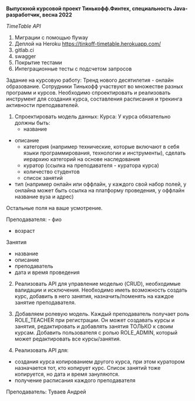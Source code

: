 **Выпускной курсовой проект Тинькофф.Финтех, специальность Javа-разработчик, весна 2022**

_TimeTable API_

1) Миграции с помощью flyway
2) Деплой на Heroku
   https://tinkoff-timetable.herokuapp.com/
3) gitlab.ci 
4) swagger
5) Покрытие тестами
6) Интеграционные тесты с подсчетом запросов

Задание на курсовую работу: 
Тренд нового десятилетия - онлайн образование. Сотрудники Тинькофф участвуют во множестве разных программ и курсов.
Необходимо спроектировать и реализовать инструмент для создания курса, составления расписания и трекинга активности преподавателей.

 1) Спроектировать модель данных:
Курса:
 У курса обязательно должны быть:
    - название
   - описание
      - категория (например технические, которые включают в себя языки программирования, технологии и инструменты), сделать иерархию категорий на основе наследования
      - куратор (ссылка на преподавателя - куратора курса)
      - количество студентов
      - список занятий
   - тип (например онлайн или оффлайн, у каждого свой набор полей, у онлайна может быть ссылка на платформу проведения, у оффлайн название вуза и адрес)

 Остальные поля на ваше усмотрение.

Преподавателя:
    - фио
   - возраст

Занятия
   - название
   - описание
   - преподаватель
   - дата и время проведения

2) Реализовать API для управление моделью (CRUD), необходимые валидации и исключения. Необходимо иметь возможность создать курс, добавить в него занятия, назначить/поменять на каждое занятие преподавателя.
 
3) Добавляем ролевую модель. Каждый преподаватель получает роль ROLE_TEACHER при регистрации. Он может создавать курсы и занятия, редактировать и добавлять занятия ТОЛЬКО к своим курсам. Добавить пользователя с ролью ROLE_ADMIN, который может редактировать все курсы/занятия.

 4) Реализовать API для:
- создания курса копированием другого курса, при этом куратором назначается тот, кто копирует курс. Список занятий тоже копируется, но дата и время зануляются.
- получение расписания каждого преподавателя

Преподаватель: Туваев Андрей
